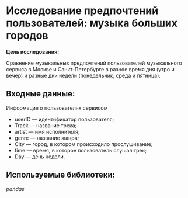 # Исследование предпочтений пользователей: музыка больших городов


**Цель исследования:**  

Сравнение музыкальных предпочтений пользователей музыкального сервиса в Москве и Санкт-Петербурге в разное время дня (утро и вечер) и разные дни недели (понедельник, среда и пятница).

## Входные данные:

Информация о пользователях сервисом
- userID — идентификатор пользователя;
- Track — название трека;
- artist — имя исполнителя;
- genre — название жанра;
- City — город, в котором происходило прослушивание;
- time — время, в которое пользователь слушал трек;
- Day — день недели.

## Используемые библиотеки:
*pandas*
